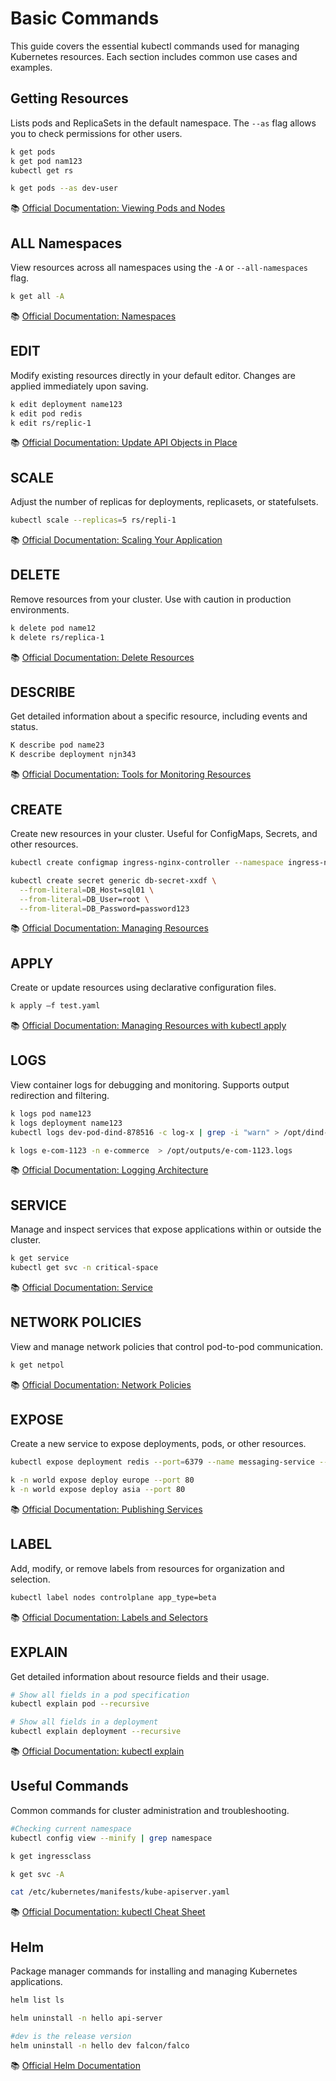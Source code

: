 # Basic Commands

This guide covers the essential kubectl commands used for managing Kubernetes resources. Each section includes common use cases and examples.

## Getting Resources

Lists pods and ReplicaSets in the default namespace. The `--as` flag allows you to check permissions for other users.

```bash
k get pods
k get pod nam123
kubectl get rs

k get pods --as dev-user
```

📚 [Official Documentation: Viewing Pods and Nodes](https://kubernetes.io/docs/concepts/overview/working-with-objects/kubernetes-objects/)

## ALL Namespaces

View resources across all namespaces using the `-A` or `--all-namespaces` flag.

```bash
k get all -A
```

📚 [Official Documentation: Namespaces](https://kubernetes.io/docs/concepts/overview/working-with-objects/namespaces/)

## EDIT

Modify existing resources directly in your default editor. Changes are applied immediately upon saving.

```bash
k edit deployment name123
k edit pod redis
k edit rs/replic-1
```

📚 [Official Documentation: Update API Objects in Place](https://kubernetes.io/docs/concepts/cluster-administration/manage-deployment/#updating-your-application-without-a-service-outage)

## SCALE

Adjust the number of replicas for deployments, replicasets, or statefulsets.

```bash
kubectl scale --replicas=5 rs/repli-1
```

📚 [Official Documentation: Scaling Your Application](https://kubernetes.io/docs/concepts/workloads/controllers/deployment/#scaling-a-deployment)

## DELETE

Remove resources from your cluster. Use with caution in production environments.

```bash
k delete pod name12
k delete rs/replica-1
```

📚 [Official Documentation: Delete Resources](https://kubernetes.io/docs/tasks/run-application/delete-stateful-set/)

## DESCRIBE

Get detailed information about a specific resource, including events and status.

```bash
K describe pod name23
K describe deployment njn343
```

📚 [Official Documentation: Tools for Monitoring Resources](https://kubernetes.io/docs/tasks/debug/debug-application/debug-running-pod/)

## CREATE

Create new resources in your cluster. Useful for ConfigMaps, Secrets, and other resources.

```bash
kubectl create configmap ingress-nginx-controller --namespace ingress-nginx

kubectl create secret generic db-secret-xxdf \
  --from-literal=DB_Host=sql01 \
  --from-literal=DB_User=root \
  --from-literal=DB_Password=password123
```

📚 [Official Documentation: Managing Resources](https://kubernetes.io/docs/concepts/configuration/configmap/)

## APPLY

Create or update resources using declarative configuration files.

```bash
k apply –f test.yaml
```

📚 [Official Documentation: Managing Resources with kubectl apply](https://kubernetes.io/docs/concepts/cluster-administration/manage-deployment/#using-kubectl-apply)

## LOGS

View container logs for debugging and monitoring. Supports output redirection and filtering.

```bash
k logs pod name123
k logs deployment name123
kubectl logs dev-pod-dind-878516 -c log-x | grep -i "warn" > /opt/dind-878516_logs.txt

k logs e-com-1123 -n e-commerce  > /opt/outputs/e-com-1123.logs
```

📚 [Official Documentation: Logging Architecture](https://kubernetes.io/docs/concepts/cluster-administration/logging/)

## SERVICE

Manage and inspect services that expose applications within or outside the cluster.

```bash
k get service
kubectl get svc -n critical-space
```

📚 [Official Documentation: Service](https://kubernetes.io/docs/concepts/services-networking/service/)

## NETWORK POLICIES

View and manage network policies that control pod-to-pod communication.

```bash
k get netpol
```

📚 [Official Documentation: Network Policies](https://kubernetes.io/docs/concepts/services-networking/network-policies/)

## EXPOSE

Create a new service to expose deployments, pods, or other resources.

```bash
kubectl expose deployment redis --port=6379 --name messaging-service --namespace marketing

k -n world expose deploy europe --port 80
k -n world expose deploy asia --port 80
```

📚 [Official Documentation: Publishing Services](https://kubernetes.io/docs/concepts/services-networking/service/#publishing-services-service-types)

## LABEL

Add, modify, or remove labels from resources for organization and selection.

```bash
kubectl label nodes controlplane app_type=beta
```

📚 [Official Documentation: Labels and Selectors](https://kubernetes.io/docs/concepts/overview/working-with-objects/labels/)

## EXPLAIN

Get detailed information about resource fields and their usage.

```bash
# Show all fields in a pod specification
kubectl explain pod --recursive

# Show all fields in a deployment
kubectl explain deployment --recursive
```

📚 [Official Documentation: kubectl explain](https://kubernetes.io/docs/reference/generated/kubectl/kubectl-commands#explain)

## Useful Commands

Common commands for cluster administration and troubleshooting.

```bash
#Checking current namespace
kubectl config view --minify | grep namespace

k get ingressclass

k get svc -A

cat /etc/kubernetes/manifests/kube-apiserver.yaml
```

📚 [Official Documentation: kubectl Cheat Sheet](https://kubernetes.io/docs/reference/kubectl/cheatsheet/)

## Helm

Package manager commands for installing and managing Kubernetes applications.

```bash
helm list ls

helm uninstall -n hello api-server

#dev is the release version
helm uninstall -n hello dev falcon/falco
```

📚 [Official Helm Documentation](https://helm.sh/docs/)
